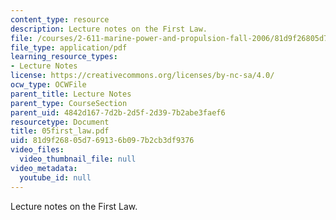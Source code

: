 ```yaml
---
content_type: resource
description: Lecture notes on the First Law.
file: /courses/2-611-marine-power-and-propulsion-fall-2006/81d9f26805d769136b097b2cb3df9376_05first_law.pdf
file_type: application/pdf
learning_resource_types:
- Lecture Notes
license: https://creativecommons.org/licenses/by-nc-sa/4.0/
ocw_type: OCWFile
parent_title: Lecture Notes
parent_type: CourseSection
parent_uid: 4842d167-7d2b-2d5f-2d39-7b2abe3faef6
resourcetype: Document
title: 05first_law.pdf
uid: 81d9f268-05d7-6913-6b09-7b2cb3df9376
video_files:
  video_thumbnail_file: null
video_metadata:
  youtube_id: null
---
```

Lecture notes on the First Law.